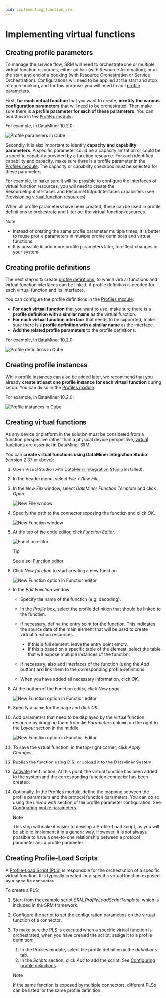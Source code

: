 ```yaml
---
uid: implementing_function_srm
---
```


# Implementing virtual functions

## Creating profile parameters

To manage the service flow, SRM will need to orchestrate one or multiple virtual function resources, either ad hoc (with Resource Automation), or at the start and end of a booking (with Resource Orchestration or Service Orchestration). Configurations will need to be applied at the start and stop of each booking, and for this purpose, you will need to add [profile parameters](xref:srm_definitions#profile-parameter).

First, **for each virtual function** that you want to create, **identify the various configuration parameters** that will need to be orchestrated. Then make sure there is **a profile parameter for each of these parameters**. You can add these in the [Profiles module](xref:Configuring_profile_parameters).

For example, in DataMiner 10.2.0:

![Profile parameters in Cube](~/user-guide/images/ProfileParametersExample.png)

Secondly, it is also important to identify **capacity and capability parameters**. A specific parameter could be a capacity limitation or could be a specific capability provided by a function resource. For each identified capability and capacity, make sure there is a profile parameter in the [Profiles module](xref:Configuring_profile_parameters). The capacity or capability checkbox must be selected for these parameters.

For example, to make sure it will be possible to configure the interfaces of virtual function resources, you will need to create the ResourceInputInterfaces and ResourceOutputInterfaces capabilities (see [Provisioning virtual function resources](xref:provisioning_VFRs)).

When all profile parameters have been created, these can be used in profile definitions to orchestrate and filter out the virtual function resources.

> [!NOTE]
>
> - Instead of creating the same profile parameter multiple times, it is better to reuse profile parameters in multiple profile definitions and virtual functions.
> - It is possible to add more profile parameters later, to reflect changes in your system.

## Creating profile definitions

The next step is to create [profile definitions](xref:srm_definitions#profile-definition), to which virtual functions and virtual function interfaces can be linked. A profile definition is needed for each virtual function and its interfaces.

You can configure the profile definitions in the [Profiles module](xref:Configuring_profile_definitions):

- **For each virtual function** that you want to use, make sure there is a **profile definition with a similar name** as the virtual function.
- **For each virtual function interface** that needs to be supported, make sure there is a **profile definition with a similar name** as the interface.
- **Add the related profile parameters** to the profile definitions.

For example, in DataMiner 10.2.0:

![Profile definitions in Cube](~/user-guide/images/ProfileDefinitionsExample.png)

## Creating profile instances

While [profile instances](xref:srm_instantiations#profile-instance) can also be added later, we recommend that you already **create at least one profile instance for each virtual function** during setup. You can do so in the [Profiles module](xref:Configuring_profile_instances).

For example, in DataMiner 10.2.0:

![Profile instances in Cube](~/user-guide/images/ProfileInstancesExample.png)

## Creating virtual functions

As any device or platform in the solution must be considered from a function perspective rather than a physical device perspective, [virtual functions](xref:srm_definitions#virtual-function) are essential in DataMiner SRM.

You can **create virtual functions using DataMiner Integration Studio** (version 2.37 or above):

1. Open Visual Studio (with [DataMiner Integration Studio](xref:DIS) installed).

1. In the header menu, select *File* > *New File*.

1. In the *New File* window, select *DataMiner Function Template* and click *Open*.

   ![New File window](~/user-guide/images/NewFunctionTemplate.png)

1. Specify the path to the connector exposing the function and click *OK*.

   ![New Function window](~/user-guide/images/NewFunction.png)

1. At the top of the code editor, click *Function Editor*.

   ![Function editor](~/user-guide/images/FunctionEditor.png)

   > [!TIP]
   > See also: [Function editor](xref:Function_editor)

1. Click *New function* to start creating a new function.

   ![New Function option in Function editor](~/user-guide/images/FunctionEditorNewFunction.png)

1. In the *Edit Function* window:

   - Specify the name of the function (e.g. decoding).

   - In the *Profile* box, select the profile definition that should be linked to the function.

   - If necessary, define the entry point for the function. This indicates the source data of the main element that will be used to create virtual function resources.

     - If this is full element, leave the entry point empty.
     - If this is based on a specific table of the element, select the table that will expose multiple instances of the function.

   - If necessary, also add interfaces of the function (using the *Add* button) and link them to the corresponding profile definitions.

   - When you have added all necessary information, click *OK*.

1. At the bottom of the Function editor, click *New page*.

   ![New Function option in Function editor](~/user-guide/images/FunctionEditorNewPage.png)

1. Specify a name for the page and click *OK*.

1. Add parameters that need to be displayed by the virtual function resource by dragging them from the *Parameters* column on the right to the *Layout* section in the middle.

   ![New Function option in Function Editor](~/user-guide/images/FunctionEditorParameters.png)

1. To save the virtual function, in the top-right corner, click *Apply Changes*.

1. [Publish](xref:XML_editor#publish) the function using DIS, or [upload](xref:Functions_XML_files#uploading-a-functions-xml-file-in-dataminer-cube) it to the DataMiner System.

1. [Activate](xref:Functions_XML_files#setting-a-functions-file-active) the function. At this point, the virtual function has been added to the system and the corresponding function connector has been created.

1. Optionally, In the Profiles module, define the mapping between the profile parameters and the protocol function parameters. You can do so using the *Linked with* section of the profile parameter configuration. See [Configuring profile parameters](xref:Configuring_profile_parameters).

   > [!NOTE]
   > This step will make it easier to develop a Profile-Load Script, as you will be able to implement it in a generic way. However, it is not always possible to have a one-to-one relationship between a protocol parameter and a profile parameter.

## Creating Profile-Load Scripts

A [Profile-Load Script (PLS)](xref:srm_scripting#profile-load-script-pls) is responsible for the orchestration of a specific virtual function. It is typically created for a specific virtual function exposed by a specific connector.

To create a PLS:

1. Start from the example script *SRM_ProfileLoadScriptTemplate*, which is included in the SRM framework.
1. Configure the script to set the configuration parameters on the virtual function of a connector.
1. To make sure the PLS is executed when a specific virtual function is orchestrated, when you have created the script, assign it to a profile definition:

   1. In the Profiles module, select the profile definition in the *definitions* tab.
   1. In the *Scripts* section, click *Add* to add the script. See [Configuring profile definitions](xref:Configuring_profile_definitions).

   > [!NOTE]
   > If the same function is exposed by multiple connectors, different PLSs can be listed for the same profile definition.
